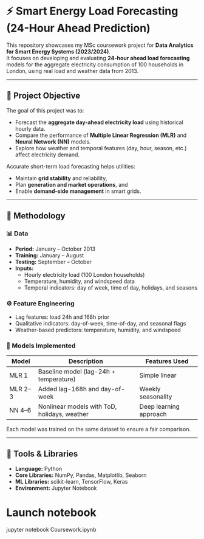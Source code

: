 # ⚡ Smart Energy Load Forecasting (24-Hour Ahead Prediction)

This repository showcases my MSc coursework project for **Data Analytics for Smart Energy Systems (2023/2024)**.  
It focuses on developing and evaluating **24-hour ahead load forecasting** models for the aggregate electricity consumption of 100 households in London, using real load and weather data from 2013.

---

## 🎯 Project Objective

The goal of this project was to:
- Forecast the **aggregate day-ahead electricity load** using historical hourly data.
- Compare the performance of **Multiple Linear Regression (MLR)** and **Neural Network (NN)** models.
- Explore how weather and temporal features (day, hour, season, etc.) affect electricity demand.

Accurate short-term load forecasting helps utilities:
- Maintain **grid stability** and reliability,  
- Plan **generation and market operations**, and  
- Enable **demand-side management** in smart grids.

---

## 🧩 Methodology

### 📊 Data
- **Period:** January – October 2013  
- **Training:** January – August  
- **Testing:** September – October  
- **Inputs:** 
  - Hourly electricity load (100 London households)
  - Temperature, humidity, and windspeed data  
  - Temporal indicators: day of week, time of day, holidays, and seasons

### ⚙️ Feature Engineering
- Lag features: load 24h and 168h prior  
- Qualitative indicators: day-of-week, time-of-day, and seasonal flags  
- Weather-based predictors: temperature, humidity, and windspeed  

### 🧠 Models Implemented
| Model | Description | Features Used |
|--------|--------------|----------------|
| MLR 1 | Baseline model (lag-24h + temperature) | Simple linear |
| MLR 2–3 | Added lag-168h and day-of-week | Weekly seasonality |
| NN 4–6 | Nonlinear models with ToD, holidays, weather | Deep learning approach |

Each model was trained on the same dataset to ensure a fair comparison.

---

## 🧰 Tools & Libraries
- **Language:** Python  
- **Core Libraries:** NumPy, Pandas, Matplotlib, Seaborn  
- **ML Libraries:** scikit-learn, TensorFlow, Keras  
- **Environment:** Jupyter Notebook  




# Launch notebook
jupyter notebook Coursework.ipynb

